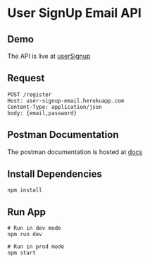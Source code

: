 # User SignUp Email API

## Demo

The API is live at [userSignup](https://user-signup-email.herokuapp.com/)

## Request

```
POST /register
Host: user-signup-email.herokuapp.com
Content-Type: application/json
body: {email,password}
```

## Postman Documentation

The postman documentation is hosted at [docs](https://documenter.getpostman.com/view/15366779/UVRDF56J)

## Install Dependencies

```
npm install
```

## Run App

```
# Run in dev mode
npm run dev

# Run in prod mode
npm start
```